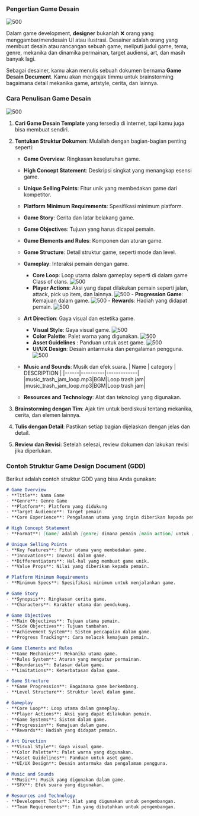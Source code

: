 ### Pengertian Game Desain
![500](/miniclass/game/assets/Pasted%20image%2020241112070901.png)

Dalam game development, **designer** bukanlah ❌ orang yang menggambar/mendesain UI atau ilustrasi. Desainer adalah orang yang membuat desain atau rancangan sebuah game, meliputi judul game, tema, genre, mekanika dan dinamika permainan, target audiensi, art, dan masih banyak lagi.

Sebagai desainer, kamu akan menulis sebuah dokumen bernama **Game Desain Document**. Kamu akan mengajak timmu untuk brainstorming bagaimana detail mekanika game, artstyle, cerita, dan lainnya.

### Cara Penulisan Game Desain
![500](/miniclass/game/assets/Pasted%20image%2020241112072104.png)

1. **Cari Game Desain Template** yang tersedia di internet, tapi kamu juga bisa membuat sendiri.
2. **Tentukan Struktur Dokumen**: Mulailah dengan bagian-bagian penting seperti:
   - **Game Overview**: Ringkasan keseluruhan game.
   - **High Concept Statement**: Deskripsi singkat yang menangkap esensi game.
   - **Unique Selling Points**: Fitur unik yang membedakan game dari kompetitor.
   - **Platform Minimum Requirements**: Spesifikasi minimum platform.
   - **Game Story**: Cerita dan latar belakang game.
   - **Game Objectives**: Tujuan yang harus dicapai pemain.
   - **Game Elements and Rules**: Komponen dan aturan game.
   - **Game Structure**: Detail struktur game, seperti mode dan level.
   - **Gameplay**: Interaksi pemain dengan game.
        - **Core Loop**: Loop utama dalam gameplay seperti di dalam game Class of clans. ![500](/miniclass/game/assets/image-asset-loopcore.jpeg)
        - **Player Actions**: Aksi yang dapat dilakukan pemain seperti jalan, attack, pick up item, dan lainnya.
        ![500](/miniclass/game/assets/GTA-V-deadzone-settings.png)
         - **Progression Game**: Kemajuan dalam game.
            ![500](/miniclass/game/assets/Progression%20Game.jpg)
         - **Rewards**: Hadiah yang didapat pemain.
            ![500](/miniclass/game/assets/rewadsgame.jpg)
   - **Art Direction**: Gaya visual dan estetika game.
        - **Visual Style**: Gaya visual game.
            ![500](/miniclass/game/assets/Visual%20style.jpg)
        - **Color Palette**: Palet warna yang digunakan.
            ![500](/miniclass/game/assets/toolset-design-genrated-palette.png)
        - **Asset Guidelines** : Panduan untuk aset game.
            ![500](/miniclass/game/assets/Asset%20Guidelines.jpg)
        - **UI/UX Design**: Desain antarmuka dan pengalaman pengguna.
            ![500](/miniclass/game/assets/ui-uxgame.jpg)
   - **Music and Sounds**: Musik dan efek suara.
        | Name | category | DESCRIPTION |
        |------|----------|-------------|
        |music_trash_jam_loop.mp3|BGM|Loop trash jam|
        |music_trash_jam_loop.mp3|BGM|Loop trash jam|
        

   - **Resources and Technology**: Alat dan teknologi yang digunakan.

3. **Brainstorming dengan Tim**: Ajak tim untuk berdiskusi tentang mekanika, cerita, dan elemen lainnya.
4. **Tulis dengan Detail**: Pastikan setiap bagian dijelaskan dengan jelas dan detail.
5. **Review dan Revisi**: Setelah selesai, review dokumen dan lakukan revisi jika diperlukan.

### Contoh Struktur Game Design Document (GDD)
Berikut adalah contoh struktur GDD yang bisa Anda gunakan:

```markdown
# Game Overview
- **Title**: Nama Game
- **Genre**: Genre Game
- **Platform**: Platform yang didukung
- **Target Audience**: Target pemain
- **Core Experience**: Pengalaman utama yang ingin diberikan kepada pemain

# High Concept Statement
- **Format**: [Game] adalah [genre] dimana pemain [main action] untuk [goal].

# Unique Selling Points
- **Key Features**: Fitur utama yang membedakan game.
- **Innovations**: Inovasi dalam game.
- **Differentiators**: Hal-hal yang membuat game unik.
- **Value Props**: Nilai yang diberikan kepada pemain.

# Platform Minimum Requirements
- **Minimum Specs**: Spesifikasi minimum untuk menjalankan game.

# Game Story
- **Synopsis**: Ringkasan cerita game.
- **Characters**: Karakter utama dan pendukung.

# Game Objectives
- **Main Objectives**: Tujuan utama pemain.
- **Side Objectives**: Tujuan tambahan.
- **Achievement System**: Sistem pencapaian dalam game.
- **Progress Tracking**: Cara melacak kemajuan pemain.

# Game Elements and Rules
- **Game Mechanics**: Mekanika utama game.
- **Rules System**: Aturan yang mengatur permainan.
- **Boundaries**: Batasan dalam game.
- **Limitations**: Keterbatasan dalam game.

# Game Structure
- **Game Progression**: Bagaimana game berkembang.
- **Level Structure**: Struktur level dalam game.

# Gameplay
- **Core Loop**: Loop utama dalam gameplay.
- **Player Actions**: Aksi yang dapat dilakukan pemain.
- **Game Systems**: Sistem dalam game.
- **Progression**: Kemajuan dalam game.
- **Rewards**: Hadiah yang didapat pemain.

# Art Direction
- **Visual Style**: Gaya visual game.
- **Color Palette**: Palet warna yang digunakan.
- **Asset Guidelines**: Panduan untuk aset game.
- **UI/UX Design**: Desain antarmuka dan pengalaman pengguna.

# Music and Sounds
- **Music**: Musik yang digunakan dalam game.
- **SFX**: Efek suara yang digunakan.

# Resources and Technology
- **Development Tools**: Alat yang digunakan untuk pengembangan.
- **Team Requirements**: Tim yang dibutuhkan untuk pengembangan.
```